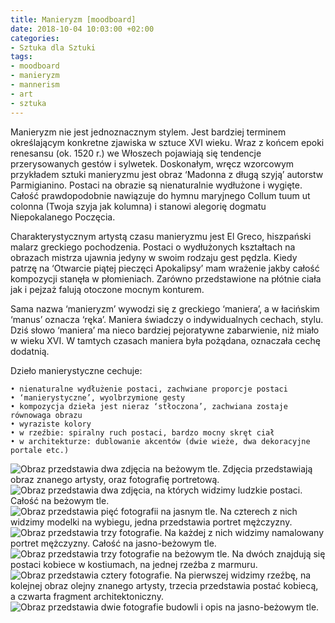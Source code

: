 ```yaml
---
title: Manieryzm [moodboard]
date: 2018-10-04 10:03:00 +02:00
categories:
- Sztuka dla Sztuki
tags:
- moodboard
- manieryzm
- mannerism
- art
- sztuka
---
```


Manieryzm nie jest jednoznacznym stylem. Jest bardziej terminem określającym konkretne zjawiska w sztuce XVI wieku. Wraz z końcem epoki renesansu (ok. 1520 r.) we Włoszech pojawiają się tendencje przerysowanych gestów i sylwetek. Doskonałym, wręcz wzorcowym przykładem sztuki manieryzmu jest obraz ‘Madonna z długą szyją’ autorstw Parmigianino. Postaci na obrazie są nienaturalnie wydłużone i wygięte. Całość prawdopodobnie nawiązuje do hymnu maryjnego Collum tuum ut colonna (Twoja szyja jak kolumna) i stanowi alegorię dogmatu Niepokalanego Poczęcia.

Charakterystycznym artystą czasu manieryzmu jest El Greco, hiszpański malarz greckiego pochodzenia. Postaci o wydłużonych kształtach na obrazach mistrza ujawnia jedyny w swoim rodzaju gest pędzla. Kiedy patrzę na ‘Otwarcie piątej pieczęci Apokalipsy’ mam wrażenie jakby całość kompozycji stanęła w płomieniach. Zarówno przedstawione na płótnie ciała jak i pejzaż falują otoczone mocnym konturem. 

Sama nazwa ‘manieryzm’ wywodzi się z greckiego ‘maniera’, a w łacińskim ‘manus’ oznacza ‘ręka’. Maniera świadczy o indywidualnych cechach, stylu. Dziś słowo ‘maniera’ ma nieco bardziej pejoratywne zabarwienie, niż miało w wieku XVI. W tamtych czasach maniera była pożądana, oznaczała cechę dodatnią. 

Dzieło manierystyczne cechuje:

    • nienaturalne wydłużenie postaci, zachwiane proporcje postaci
    • ‘manierystyczne’, wyolbrzymione gesty
    • kompozycja dzieła jest nieraz ‘stłoczona’, zachwiana zostaje równowaga obrazu
    • wyraziste kolory
    • w rzeźbie: spiralny ruch postaci, bardzo mocny skręt ciał
    • w architekturze: dublowanie akcentów (dwie wieże, dwa dekoracyjne portale etc.)

![Obraz przedstawia dwa zdjęcia na beżowym tle. Zdjęcia przedstawiają obraz znanego artysty, oraz fotografię portretową.](https://assets2.ello.co/uploads/asset/attachment/8307655/ello-optimized-f9a0f25f.jpg)
![Obraz przedstawia dwa zdjęcia, na których widzimy ludzkie postaci. Całość na beżowym tle.](https://assets0.ello.co/uploads/asset/attachment/8307659/ello-optimized-5dd09087.jpg)
![Obraz przedstawia pięć fotografii na jasnym tle. Na czterech z nich widzimy modelki na wybiegu, jedna przedstawia portret mężczyzny.](https://assets2.ello.co/uploads/asset/attachment/8307661/ello-optimized-dcb2936c.jpg)
![Obraz przedstawia trzy fotografie. Na każdej z nich widzimy namalowany portret mężczyzny. Całość na jasno-beżowym tle.](https://assets2.ello.co/uploads/asset/attachment/8307662/ello-optimized-b7705a28.jpg)
![Obraz przedstawia trzy fotografie na beżowym tle. Na dwóch znajdują się postaci kobiece w kostiumach, na jednej rzeźba z marmuru.](https://assets2.ello.co/uploads/asset/attachment/8307663/ello-optimized-587b3df3.jpg)
![Obraz przedstawia cztery fotografie. Na pierwszej widzimy rzeźbę, na kolejnej obraz olejny znanego artysty, trzecia przedstawia postać kobiecą, a czwarta fragment architektoniczny.](https://assets1.ello.co/uploads/asset/attachment/8307667/ello-optimized-98fe9e62.jpg)
![Obraz przedstawia dwie fotografie budowli i opis na jasno-beżowym tle.](https://assets1.ello.co/uploads/asset/attachment/8307668/ello-optimized-71cbd56a.jpg)